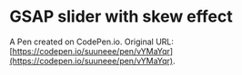 # GSAP slider with skew effect

A Pen created on CodePen.io. Original URL: [https://codepen.io/suuneee/pen/vYMaYqr](https://codepen.io/suuneee/pen/vYMaYqr).

